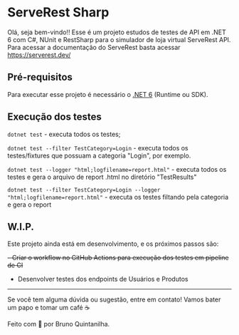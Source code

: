 # ServeRest Sharp

Olá, seja bem-vindo!! Esse é um projeto estudos de testes de API em .NET 6 com C#, NUnit e RestSharp para o simulador de loja virtual ServeRest API. Para acessar a documentação do ServeRest basta acessar https://serverest.dev/

## Pré-requisitos

Para executar esse projeto é necessário o [.NET 6](https://dotnet.microsoft.com/en-us/download/dotnet/6.0) (Runtime ou SDK). 

## Execução dos testes

`dotnet test` - executa todos os testes;

`dotnet test --filter TestCategory=Login` - executa todos os testes/fixtures que possuam a categoria "Login", por exemplo.

`dotnet test --logger "html;logfilename=report.html"` - executa todos os testes e gera o arquivo de report .html no diretório "TestResults"

`dotnet test --filter TestCategory=Login --logger "html;logfilename=report.html"` - executa os testes filtando pela categoria e gera o report

## W.I.P.

Este projeto ainda está em desenvolvimento, e os próximos passos são:

~~- Criar o workflow no GitHub Actions para execução dos testes em pipeline de CI~~
- Desenvolver testes dos endpoints de Usuários e Produtos

___

Se você tem alguma dúvida ou sugestão, entre em contato! Vamos bater um papo e tomar um café ☕

Feito com 💜 por Bruno Quintanilha.

